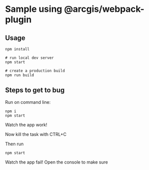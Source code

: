 # Sample using @arcgis/webpack-plugin

## Usage

```
npm install

# run local dev server
npm start

# create a production build
npm run build
```

## Steps to get to bug

Run on command line:

```
npm i
npm start
```

Watch the app work!

Now kill the task with CTRL+C

Then run 

```
npm start
```

Watch the app fail! Open the console to make sure